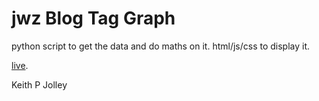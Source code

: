 # jwz Blog Tag Graph

python script to get the data and do maths on it.
html/js/css to display it.

<a href='https://www.altgnat.com/jwz_blog_tag_graph/'>live</a>.

Keith P Jolley
